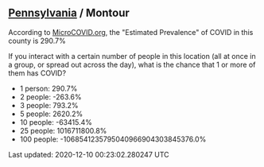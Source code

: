 
## [Pennsylvania](/united-states/pennsylvania) / Montour

According to [MicroCOVID.org](http://microcovid.org),
the "Estimated Prevalence" of COVID in this county is 290.7%

If you interact with a certain number of people in this location
(all at once in a group, or spread out across the day), what is the chance that
1 or more of them has COVID?

- 1 person: 290.7%
- 2 people: -263.6%
- 3 people: 793.2%
- 5 people: 2620.2%
- 10 people: -63415.4%
- 25 people: 1016711800.8%
- 100 people: -1068541235795040966904303845376.0%

Last updated: 2020-12-10 00:23:02.280247 UTC
